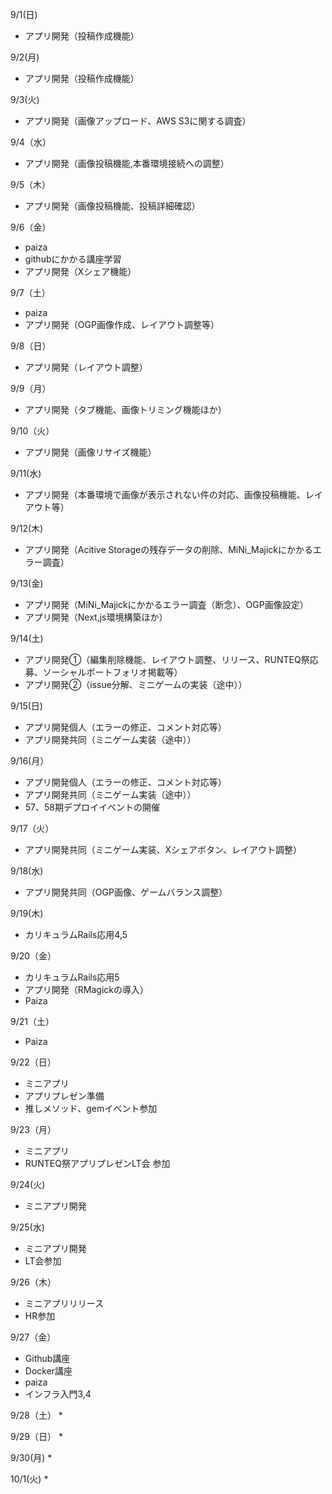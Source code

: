 9/1(日)
* アプリ開発（投稿作成機能）

9/2(月)
* アプリ開発（投稿作成機能）

9/3(火)
* アプリ開発（画像アップロード、AWS S3に関する調査）

9/4（水）
* アプリ開発（画像投稿機能,本番環境接続への調整）

9/5（木）
* アプリ開発（画像投稿機能、投稿詳細確認）

9/6（金）
*  paiza
*  githubにかかる講座学習
*  アプリ開発（Xシェア機能）

9/7（土）
*  paiza
*  アプリ開発（OGP画像作成、レイアウト調整等）

9/8（日）
*  アプリ開発（レイアウト調整）

9/9（月）
*  アプリ開発（タブ機能、画像トリミング機能ほか）

9/10（火）
*  アプリ開発（画像リサイズ機能）

9/11(水)
*  アプリ開発（本番環境で画像が表示されない件の対応、画像投稿機能、レイアウト等）

9/12(木)
*  アプリ開発（Acitive Storageの残存データの削除、MiNi_Majickにかかるエラー調査）

9/13(金)
* アプリ開発（MiNi_Majickにかかるエラー調査（断念）、OGP画像設定）
* アプリ開発（Next,js環境構築ほか）

9/14(土)
* アプリ開発①（編集削除機能、レイアウト調整、リリース、RUNTEQ祭応募、ソーシャルポートフォリオ掲載等）
* アプリ開発②（issue分解、ミニゲームの実装（途中））

9/15(日)
* アプリ開発個人（エラーの修正、コメント対応等）
* アプリ開発共同（ミニゲーム実装（途中））

9/16(月）
* アプリ開発個人（エラーの修正、コメント対応等）
* アプリ開発共同（ミニゲーム実装（途中））
* 57、58期デプロイイベントの開催

9/17（火）
* アプリ開発共同（ミニゲーム実装、Xシェアボタン、レイアウト調整）

9/18(水)
* アプリ開発共同（OGP画像、ゲームバランス調整）

9/19(木)
* カリキュラムRails応用4,5

9/20（金）
* カリキュラムRails応用5
* アプリ開発（RMagickの導入）
* Paiza

9/21（土）
* Paiza

9/22（日）
* ミニアプリ
* アプリプレゼン準備
* 推しメソッド、gemイベント参加

9/23（月）
* ミニアプリ
*  RUNTEQ祭アプリプレゼンLT会 参加

9/24(火)
* ミニアプリ開発

9/25(水)
* ミニアプリ開発
* LT会参加

9/26（木）
* ミニアプリリリース
* HR参加

9/27（金）
* Github講座
* Docker講座
* paiza
* インフラ入門3,4

9/28（土）
* 

9/29（日）
* 

9/30(月)
*

10/1(火)
*
